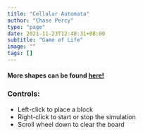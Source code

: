 ```yaml
---
title: "Cellular Automata"
author: "Chase Percy"
type: "page"
date: 2021-11-23T12:48:31+08:00
subtitle: "Game of Life"
image: ""
tags: []
---
```


#### More shapes can be found [here!](https://en.wikipedia.org/wiki/Conway%27s_Game_of_Life)

### Controls:
- Left-click to place a block
- Right-click to start or stop the simulation
- Scroll wheel down to clear the board


